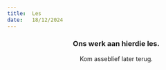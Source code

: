 ```yaml
---
title:  Les
date:   18/12/2024
---
```


### <center>Ons werk aan hierdie les.</center>
<center>Kom asseblief later terug.</center>